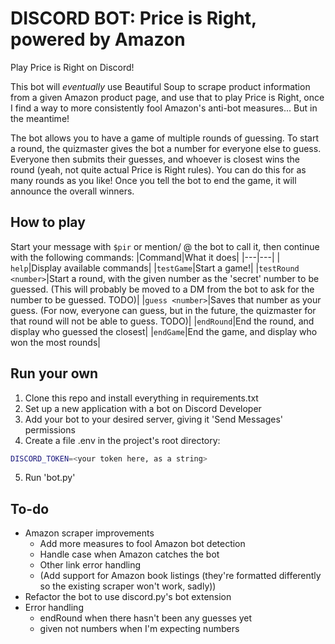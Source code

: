 # DISCORD BOT: Price is Right, powered by Amazon
Play Price is Right on Discord!

This bot will _eventually_ use Beautiful Soup to scrape product information from a given Amazon product page, and use that to play Price is Right, once I find a way to more consistently fool Amazon's anti-bot measures... But in the meantime!

The bot allows you to have a game of multiple rounds of guessing. To start a round, the quizmaster gives the bot a number for everyone else to guess. Everyone then submits their guesses, and whoever is closest wins the round (yeah, not quite actual Price is Right rules). You can do this for as many rounds as you like! Once you tell the bot to end the game, it will announce the overall winners.
## How to play
Start your message with ```$pir``` or mention/ @ the bot to call it, then continue with the following commands:
|Command|What it does|
|---|---|
| ```help```|Display available commands|
|```testGame```|Start a game!|
|```testRound <number>```|Start a round, with the given number as the 'secret' number to be guessed. (This will probably be moved to a DM from the bot to ask for the number to be guessed. TODO)|
|```guess <number>```|Saves that number as your guess. (For now, everyone can guess, but in the future, the quizmaster for that round will not be able to guess. TODO)|
|```endRound```|End the round, and display who guessed the closest|
|```endGame```|End the game, and display who won the most rounds|
<!-- <pre>
* '... start [Amazon url]': Start a round. The sender of this message will be the quizmaster, and won't be allowed to submit a guess. 
* '... test [a number]': Start a round with the price to be guessed set as the given number. For testing purposes
</pre>
The quizmaster can do the following: 
<pre>
* '... listName'    : See the Amazon listing title
* '... listImg'     : See the Amazon listing featured image
* '... listFeatures': See the Amazon listing features in a list... Sometimes junk entries come through, just ignore those >.<
</pre>
The players (and, temporarily, the quizmaster) can do the following:
<pre>
* '... guess [guess price]': Submit a guess. Please, numbers only for now. Don't put the $, we'll add handling for that later
</pre>
And everyone can:
<pre>
* '... help' : does not actually do anything yet, sorry
</pre> -->
## Run your own
1. Clone this repo and install everything in requirements.txt
2. Set up a new application with a bot on Discord Developer 
3. Add your bot to your desired server, giving it 'Send Messages' permissions
4. Create a file .env in the project's root directory:
```bash
DISCORD_TOKEN=<your token here, as a string>
```
5. Run 'bot.py'
## To-do
* Amazon scraper improvements
    * Add more measures to fool Amazon bot detection
    * Handle case when Amazon catches the bot
    * Other link error handling
    * (Add support for Amazon book listings (they're formatted differently so the existing scraper won't work, sadly))
* Refactor the bot to use discord.py's bot extension 
* Error handling
    * endRound when there hasn't been any guesses yet
    * given not numbers when I'm expecting numbers